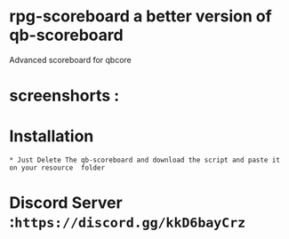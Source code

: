 # rpg-scoreboard a better version of qb-scoreboard
Advanced scoreboard for qbcore 
# screenshorts :
# Installation
```
* Just Delete The qb-scoreboard and download the script and paste it on your resource  folder 
```
# Discord Server :``` https://discord.gg/kkD6bayCrz ```
